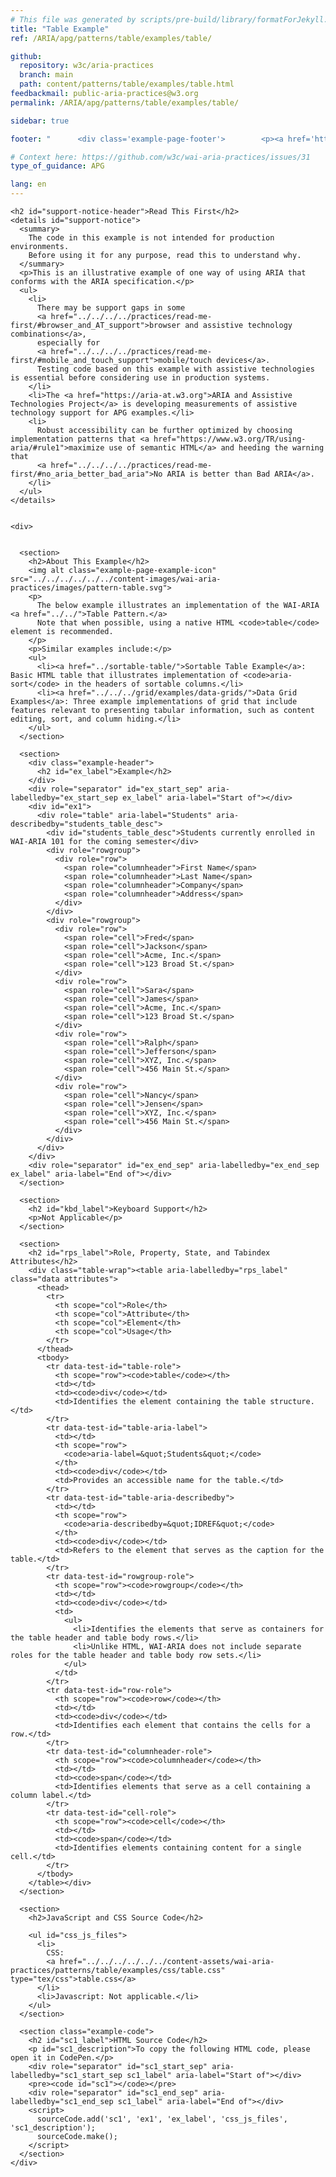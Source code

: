 ```yaml
---
# This file was generated by scripts/pre-build/library/formatForJekyll.js
title: "Table Example"
ref: /ARIA/apg/patterns/table/examples/table/

github:
  repository: w3c/aria-practices
  branch: main
  path: content/patterns/table/examples/table.html
feedbackmail: public-aria-practices@w3.org
permalink: /ARIA/apg/patterns/table/examples/table/

sidebar: true

footer: "      <div class='example-page-footer'>        <p><a href='https://github.com/w3c/aria-practices/projects/16'>View issues related to this example</a></p>        <p>Page last updated: 27 July 2024</p>      </div>    "

# Context here: https://github.com/w3c/wai-aria-practices/issues/31
type_of_guidance: APG

lang: en
---
```

<meta charset="utf-8" />
<meta name="viewport" content="width=device-width, initial-scale=1.0" />
<title>Table Example</title>

<script src="../../../../../../content-assets/wai-aria-practices/shared/js/examples.js"></script>
<script src="../../../../../../content-assets/wai-aria-practices/shared/js/highlight.pack.js"></script>
<script src="../../../../../../content-assets/wai-aria-practices/shared/js/app.js"></script>

<link
  href="../../../../../../content-assets/wai-aria-practices/patterns/table/examples/css/table.css"
  rel="stylesheet"
/>


<link 
  rel="stylesheet"
  href="{{ '/content-assets/wai-aria-practices/styles.css' | relative_url }}"
>
<!-- Code highlighting styles -->
<link 
  rel="stylesheet"
  href="{{ '/content-assets/wai-aria-practices/shared/css/github.css' | relative_url }}"
>

<script>
const addBodyClass = undefined;
const enableSidebar = true;
if (addBodyClass) document.body.classList.add(addBodyClass);
if (enableSidebar) document.body.classList.add('has-sidebar');
</script>
    

<script>
    const parentPage = window.location.pathname.match(
      /\/(patterns|practices|about)\//
    )?.[1];
    if (parentPage) {
      const parentHref = 'a[href*="' + parentPage + '"]';
      document.querySelector(parentHref).classList.add('active');
    }
  </script>
<div>

    <h2 id="support-notice-header">Read This First</h2>
    <details id="support-notice">
      <summary>
        The code in this example is not intended for production environments.
        Before using it for any purpose, read this to understand why.
      </summary>
      <p>This is an illustrative example of one way of using ARIA that conforms with the ARIA specification.</p>
      <ul>
        <li>
          There may be support gaps in some
          <a href="../../../../practices/read-me-first/#browser_and_AT_support">browser and assistive technology combinations</a>,
          especially for
          <a href="../../../../practices/read-me-first/#mobile_and_touch_support">mobile/touch devices</a>.
          Testing code based on this example with assistive technologies is essential before considering use in production systems.
        </li>
        <li>The <a href="https://aria-at.w3.org">ARIA and Assistive Technologies Project</a> is developing measurements of assistive technology support for APG examples.</li>
        <li>
          Robust accessibility can be further optimized by choosing implementation patterns that <a href="https://www.w3.org/TR/using-aria/#rule1">maximize use of semantic HTML</a> and heeding the warning that
          <a href="../../../../practices/read-me-first/#no_aria_better_bad_aria">No ARIA is better than Bad ARIA</a>.
        </li>
      </ul>
    </details>
  
    
    <div>
      

      <section>
        <h2>About This Example</h2>
        <img alt class="example-page-example-icon" src="../../../../../../content-images/wai-aria-practices/images/pattern-table.svg">
        <p>
          The below example illustrates an implementation of the WAI-ARIA <a href="../../">Table Pattern.</a>
          Note that when possible, using a native HTML <code>table</code> element is recommended.
        </p>
        <p>Similar examples include:</p>
        <ul>
          <li><a href="../sortable-table/">Sortable Table Example</a>: Basic HTML table that illustrates implementation of <code>aria-sort</code> in the headers of sortable columns.</li>
          <li><a href="../../../grid/examples/data-grids/">Data Grid Examples</a>: Three example implementations of grid that include features relevant to presenting tabular information, such as content editing, sort, and column hiding.</li>
        </ul>
      </section>

      <section>
        <div class="example-header">
          <h2 id="ex_label">Example</h2>
        </div>
        <div role="separator" id="ex_start_sep" aria-labelledby="ex_start_sep ex_label" aria-label="Start of"></div>
        <div id="ex1">
          <div role="table" aria-label="Students" aria-describedby="students_table_desc">
            <div id="students_table_desc">Students currently enrolled in WAI-ARIA 101 for the coming semester</div>
            <div role="rowgroup">
              <div role="row">
                <span role="columnheader">First Name</span>
                <span role="columnheader">Last Name</span>
                <span role="columnheader">Company</span>
                <span role="columnheader">Address</span>
              </div>
            </div>
            <div role="rowgroup">
              <div role="row">
                <span role="cell">Fred</span>
                <span role="cell">Jackson</span>
                <span role="cell">Acme, Inc.</span>
                <span role="cell">123 Broad St.</span>
              </div>
              <div role="row">
                <span role="cell">Sara</span>
                <span role="cell">James</span>
                <span role="cell">Acme, Inc.</span>
                <span role="cell">123 Broad St.</span>
              </div>
              <div role="row">
                <span role="cell">Ralph</span>
                <span role="cell">Jefferson</span>
                <span role="cell">XYZ, Inc.</span>
                <span role="cell">456 Main St.</span>
              </div>
              <div role="row">
                <span role="cell">Nancy</span>
                <span role="cell">Jensen</span>
                <span role="cell">XYZ, Inc.</span>
                <span role="cell">456 Main St.</span>
              </div>
            </div>
          </div>
        </div>
        <div role="separator" id="ex_end_sep" aria-labelledby="ex_end_sep ex_label" aria-label="End of"></div>
      </section>

      <section>
        <h2 id="kbd_label">Keyboard Support</h2>
        <p>Not Applicable</p>
      </section>

      <section>
        <h2 id="rps_label">Role, Property, State, and Tabindex Attributes</h2>
        <div class="table-wrap"><table aria-labelledby="rps_label" class="data attributes">
          <thead>
            <tr>
              <th scope="col">Role</th>
              <th scope="col">Attribute</th>
              <th scope="col">Element</th>
              <th scope="col">Usage</th>
            </tr>
          </thead>
          <tbody>
            <tr data-test-id="table-role">
              <th scope="row"><code>table</code></th>
              <td></td>
              <td><code>div</code></td>
              <td>Identifies the element containing the table structure.</td>
            </tr>
            <tr data-test-id="table-aria-label">
              <td></td>
              <th scope="row">
                <code>aria-label=&quot;Students&quot;</code>
              </th>
              <td><code>div</code></td>
              <td>Provides an accessible name for the table.</td>
            </tr>
            <tr data-test-id="table-aria-describedby">
              <td></td>
              <th scope="row">
                <code>aria-describedby=&quot;IDREF&quot;</code>
              </th>
              <td><code>div</code></td>
              <td>Refers to the element that serves as the caption for the table.</td>
            </tr>
            <tr data-test-id="rowgroup-role">
              <th scope="row"><code>rowgroup</code></th>
              <td></td>
              <td><code>div</code></td>
              <td>
                <ul>
                  <li>Identifies the elements that serve as containers for the table header and table body rows.</li>
                  <li>Unlike HTML, WAI-ARIA does not include separate roles for the table header and table body row sets.</li>
                </ul>
              </td>
            </tr>
            <tr data-test-id="row-role">
              <th scope="row"><code>row</code></th>
              <td></td>
              <td><code>div</code></td>
              <td>Identifies each element that contains the cells for a row.</td>
            </tr>
            <tr data-test-id="columnheader-role">
              <th scope="row"><code>columnheader</code></th>
              <td></td>
              <td><code>span</code></td>
              <td>Identifies elements that serve as a cell containing a column label.</td>
            </tr>
            <tr data-test-id="cell-role">
              <th scope="row"><code>cell</code></th>
              <td></td>
              <td><code>span</code></td>
              <td>Identifies elements containing content for a single cell.</td>
            </tr>
          </tbody>
        </table></div>
      </section>

      <section>
        <h2>JavaScript and CSS Source Code</h2>
        
        <ul id="css_js_files">
          <li>
            CSS:
            <a href="../../../../../../content-assets/wai-aria-practices/patterns/table/examples/css/table.css" type="tex/css">table.css</a>
          </li>
          <li>Javascript: Not applicable.</li>
        </ul>
      </section>

      <section class="example-code">
        <h2 id="sc1_label">HTML Source Code</h2>
        <p id="sc1_description">To copy the following HTML code, please open it in CodePen.</p>
        <div role="separator" id="sc1_start_sep" aria-labelledby="sc1_start_sep sc1_label" aria-label="Start of"></div>
        <pre><code id="sc1"></code></pre>
        <div role="separator" id="sc1_end_sep" aria-labelledby="sc1_end_sep sc1_label" aria-label="End of"></div>
        <script>
          sourceCode.add('sc1', 'ex1', 'ex_label', 'css_js_files', 'sc1_description');
          sourceCode.make();
        </script>
      </section>
    </div>
  
</div>
<script
  src="{{ '/content-assets/wai-aria-practices/shared/js/skipto.js' | relative_url }}"
  data-skipto="colorTheme:aria; displayOption:popup; containerElement:div"
></script>

